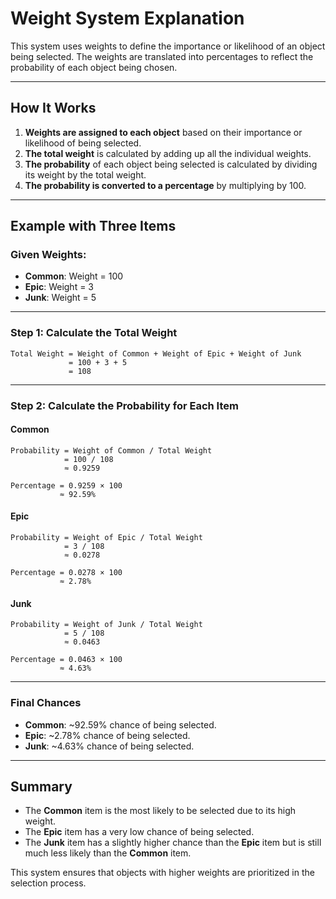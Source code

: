 # Weight System Explanation

This system uses weights to define the importance or likelihood of an object being selected. The weights are translated into percentages to reflect the probability of each object being chosen.

---

## How It Works

1. **Weights are assigned to each object** based on their importance or likelihood of being selected.
2. **The total weight** is calculated by adding up all the individual weights.
3. **The probability** of each object being selected is calculated by dividing its weight by the total weight.
4. **The probability is converted to a percentage** by multiplying by 100.

---

## Example with Three Items

### Given Weights:

- **Common**: Weight = 100
- **Epic**: Weight = 3
- **Junk**: Weight = 5

---

### Step 1: Calculate the Total Weight

```text
Total Weight = Weight of Common + Weight of Epic + Weight of Junk
             = 100 + 3 + 5
             = 108
```

---

### Step 2: Calculate the Probability for Each Item

#### Common

```text
Probability = Weight of Common / Total Weight
            = 100 / 108
            ≈ 0.9259

Percentage = 0.9259 × 100
           ≈ 92.59%
```

#### Epic

```text
Probability = Weight of Epic / Total Weight
            = 3 / 108
            ≈ 0.0278

Percentage = 0.0278 × 100
           ≈ 2.78%
```

#### Junk

```text
Probability = Weight of Junk / Total Weight
            = 5 / 108
            ≈ 0.0463

Percentage = 0.0463 × 100
           ≈ 4.63%
```

---

### Final Chances

- **Common**: ~92.59% chance of being selected.
- **Epic**: ~2.78% chance of being selected.
- **Junk**: ~4.63% chance of being selected.

---

## Summary

- The **Common** item is the most likely to be selected due to its high weight.
- The **Epic** item has a very low chance of being selected.
- The **Junk** item has a slightly higher chance than the **Epic** item but is still much less likely than the **Common** item.

This system ensures that objects with higher weights are prioritized in the selection process.
